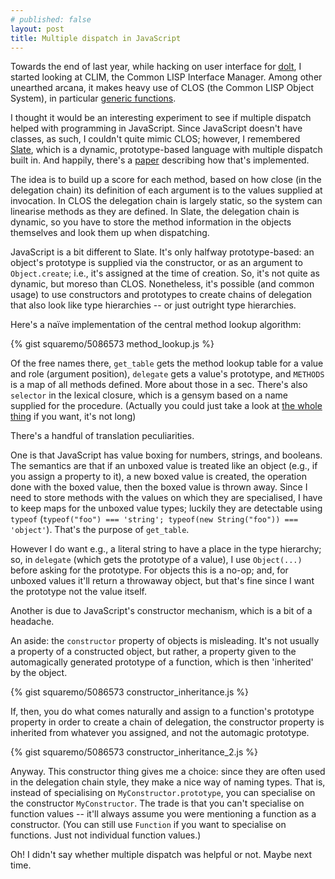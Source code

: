 ```yaml
---
# published: false
layout: post
title: Multiple dispatch in JavaScript
---
```


Towards the end of last year, while hacking on user interface for
[dolt](https://github.com/squaremo/dolt), I started looking at
<abbr>CLIM</abbr>, the <defn>Common LISP Interface
Manager</defn>. Among other unearthed arcana, it makes heavy use
of <abbr>CLOS</abbr> (the <defn>Common LISP Object System</defn>), in
particular [generic
functions](http://en.wikipedia.org/wiki/Generic_function).

I thought it would be an interesting experiment to see if multiple
dispatch helped with programming in JavaScript. Since JavaScript
doesn't have classes, as such, I couldn't quite mimic
<abbr>CLOS</abbr>; however, I remembered
[Slate](http://slatelanguage.org/), which is a dynamic,
prototype-based language with multiple dispatch built in. And happily,
there's a [paper](http://files.slatelanguage.org/doc/pmd/ecoop.pdf)
describing how that's implemented.

The idea is to build up a score for each method, based on how close
(in the delegation chain) its definition of each argument is to the
values supplied at invocation. In CLOS the delegation chain is largely
static, so the system can linearise methods as they are defined. In
Slate, the delegation chain is dynamic, so you have to store the
method information in the objects themselves and look them up when
dispatching.

JavaScript is a bit different to Slate. It's only halfway
prototype-based: an object's prototype is supplied via the
constructor, or as an argument to `Object.create`; i.e., it's assigned
at the time of creation. So, it's not quite as dynamic, but moreso
than CLOS. Nonetheless, it's possible (and common usage) to use
constructors and prototypes to create chains of delegation that also
look like type hierarchies -- or just outright type hierarchies.

Here's a naïve implementation of the central method lookup algorithm:

{% gist squaremo/5086573 method_lookup.js %}

Of the free names there, `get_table` gets the method lookup table for
a value and role (argument position), `delegate` gets a value's
prototype, and `METHODS` is a map of all methods defined. More about
those in a sec. There's also `selector` in the lexical closure, which
is a gensym based on a name supplied for the procedure. (Actually you
could just take a look at [the whole
thing](https://github.com/squaremo/js-pmd/blob/master/index.js) if you
want, it's not long)

There's a handful of translation peculiarities.

One is that JavaScript has value boxing for numbers, strings, and
booleans. The semantics are that if an unboxed value is treated like
an object (e.g., if you assign a property to it), a new boxed value is
created, the operation done with the boxed value, then the boxed value
is thrown away. Since I need to store methods with the values on which
they are specialised, I have to keep maps for the unboxed value types;
luckily they are detectable using `typeof` (`typeof("foo") ===
'string'; typeof(new String("foo")) === 'object'`). That's the purpose
of `get_table`.

However I do want e.g., a literal string to have a place in the type
hierarchy; so, in `delegate` (which gets the prototype of a value), I
use `Object(...)` before asking for the prototype. For objects this is
a no-op; and, for unboxed values it'll return a throwaway object, but
that's fine since I want the prototype not the value itself.

Another is due to JavaScript's constructor mechanism, which is a bit
of a headache.

An aside: the `constructor` property of objects is misleading. It's
not usually a property of a constructed object, but rather, a property
given to the automagically generated prototype of a function, which is
then 'inherited' by the object.

{% gist squaremo/5086573 constructor_inheritance.js %}

If, then, you do what comes naturally and assign to a function's
prototype property in order to create a chain of delegation, the
constructor property is inherited from whatever you assigned, and not
the automagic prototype.

{% gist squaremo/5086573 constructor_inheritance_2.js %}

Anyway. This constructor thing gives me a choice: since they are often
used in the delegation chain style, they make a nice way of naming
types. That is, instead of specialising on `MyConstructor.prototype`,
you can specialise on the constructor `MyConstructor`. The trade is
that you can't specialise on function values -- it'll always assume
you were mentioning a function as a constructor. (You can still use
`Function` if you want to specialise on functions. Just not individual
function values.)

Oh! I didn't say whether multiple dispatch was helpful or not. Maybe
next time.
